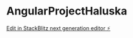 # AngularProjectHaluska

[Edit in StackBlitz next generation editor ⚡️](https://stackblitz.com/~/github.com/Vobenzin/AngularProjectHaluska)